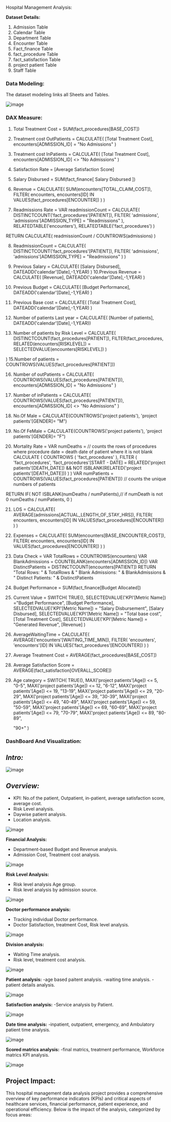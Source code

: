Hospital Management Analysis:

**Dataset Details:**
1. Admission Table 
2. Calendar Table 
3. Department Table 
4. Encounter Table
5. Fact_finance Table
6. fact_procedure Table
7. fact_satisfaction Table
8. project patient Table
9. Staff Table 



### **Data Modeling:**

The dataset modeling links all Sheets and Tables.

![image](https://github.com/user-attachments/assets/04000f12-dbbd-473d-b813-2bcec72b1dd6)




### **DAX Measure:**
1. Total Treatment Cost = 
SUM(fact_procedures[BASE_COST])

2. Treatment cost OutPatients = 
CALCULATE(
    [Total Treatment Cost],
     encounters[ADMISSION_ID] = "No Admissions" 
)
3. Treatment cost InPatients = 
CALCULATE(
    [Total Treatment Cost],
     encounters[ADMISSION_ID] <> "No Admissions" 
)

4. Satisfaction Rate = [Average Satisfaction Score]

5. Salary Disbursed = SUM(fact_finance[ Salary Disbursed ])

6. Revenue = 
CALCULATE(
    SUM(encounters[TOTAL_CLAIM_COST]),
    FILTER(
        encounters,
        encounters[ID] IN VALUES(fact_procedures[ENCOUNTER])
    )
)

7. Readmissions Rate = 
VAR readmissionCount =
CALCULATE(
    DISTINCTCOUNT('fact_procedures'[PATIENT]),
    FILTER(
        'admissions',
        'admissions'[ADMISSION_TYPE] = "Readmissions"
    ),
    RELATEDTABLE('encounters'),
    RELATEDTABLE('fact_procedures')
)


RETURN
CALCULATE(
readmissionCount / COUNTROWS(admissions)
)

8. ReadmissionCount = 
CALCULATE(
    DISTINCTCOUNT('fact_procedures'[PATIENT]),
    FILTER(
        'admissions',
        'admissions'[ADMISSION_TYPE] = "Readmissions"
    )
)

9. Previous Salary = CALCULATE(
    [Salary Disbursed],
    DATEADD('calendar'[Date],-1,YEAR)
)
10.Previous Revenue = CALCULATE(
    [Revenue],
    DATEADD('calendar'[Date],-1,YEAR)
)
11. Previous Budget = CALCULATE(
    [Budget Performance],
    DATEADD('calendar'[Date],-1,YEAR)
)
12. Previous Base cost = CALCULATE(
    [Total Treatment Cost],
    DATEADD('calendar'[Date],-1,YEAR)
)
13. Number of patients Last year = 
    CALCULATE(
        [Number of patients],
        DATEADD('calendar'[Date],-1,YEAR))
14. Number of patients by Risk Level = 
CALCULATE(
    DISTINCTCOUNT(fact_procedures[PATIENT]),
    FILTER(fact_procedures,
        RELATED(encounters[RISKLEVEL]) = SELECTEDVALUE(encounters[RISKLEVEL])
        )

)
15.Number of patients = 
    COUNTROWS(VALUES(fact_procedures[PATIENT])) 

16. Number of outPatients = 
CALCULATE(
    COUNTROWS(VALUES(fact_procedures[PATIENT])),
    encounters[ADMISSION_ID] = "No Admissions" 
) 
    
17. Number of inPatients = 
  CALCULATE(
    COUNTROWS(VALUES(fact_procedures[PATIENT])),
     encounters[ADMISSION_ID] <> "No Admissions" 
)
18. No.Of Male = CALCULATE(COUNTROWS('project patients'), 'project patients'[GENDER]= "M")

19. No.Of FeMale = CALCULATE(COUNTROWS('project patients'), 'project patients'[GENDER]= "F")
20. Mortality Rate = 
VAR numDeaths =  // counts the rows of procedures where procedure date = death date of patient where it is not blank
    CALCULATE (
    COUNTROWS ( 'fact_procedures' ),
    FILTER (
        'fact_procedures',
        'fact_procedures'[START - DATE] = RELATED('project patients'[DEATH_DATE]) 
                                                && NOT ISBLANK(RELATED('project patients'[DEATH_DATE]))
    )
)
VAR numPatients = COUNTROWS(VALUES(fact_procedures[PATIENT])) // counts the unique numbers of patients

RETURN
IF(
    NOT ISBLANK(numDeaths / numPatients),// if numDeath is not 0
        numDeaths / numPatients,
        0
)

21. LOS = 
CALCULATE(
    AVERAGE(admissions[ACTUAL_LENGTH_OF_STAY_HRS]),
    FILTER(
        encounters,
        encounters[ID] IN VALUES(fact_procedures[ENCOUNTER])
    )
)
22. Expenses = 
CALCULATE(
    SUM(encounters[BASE_ENCOUNTER_COST]),
    FILTER(
        encounters,
        encounters[ID] IN VALUES(fact_procedures[ENCOUNTER])
    )
)

23. Data Check = 
   VAR TotalRows = COUNTROWS(encounters)
   VAR BlankAdmissions = COUNTBLANK(encounters[ADMISSION_ID])
   VAR DistinctPatients = DISTINCTCOUNT(encounters[PATIENT])
   RETURN
   "Total Rows: " & TotalRows & 
   " Blank Admissions: " & BlankAdmissions & 
   " Distinct Patients: " & DistinctPatients

24. Budget Performance = SUM(fact_finance[Budget Allocated])

25. Current Value = 
SWITCH(
    TRUE(),
    SELECTEDVALUE('KPI'[Metric Name]) ="Budget Performance", [Budget Performance],
    SELECTEDVALUE('KPI'[Metric Name]) = "Salary Disbursement", [Salary Disbursed],
    SELECTEDVALUE('KPI'[Metric Name]) = "Total base cost", [Total Treatment Cost],
    SELECTEDVALUE('KPI'[Metric Name]) = "Generated Revenue", [Revenue]
)

26. AverageWaitingTime = 
CALCULATE(
    AVERAGE('encounters'[WAITING_TIME_MIN]),
    FILTER(
        'encounters',
        'encounters'[ID] IN VALUES('fact_procedures'[ENCOUNTER])
    )
)

27. Average Treatment Cost = AVERAGE(fact_procedures[BASE_COST])

28. Average Satisfaction Score = AVERAGE(fact_satisfaction[OVERALL_SCORE])

29. Age category = 
SWITCH(
    TRUE(),
    MAX('project patients'[Age]) <= 5, "0-5",
    MAX('project patients'[Age]) <= 12, "6-12",
    MAX('project patients'[Age]) <= 19, "13-19",
    MAX('project patients'[Age]) <= 29, "20-29",
    MAX('project patients'[Age]) <= 39, "30-39",
    MAX('project patients'[Age]) <= 49, "40-49",
    MAX('project patients'[Age]) <= 59, "50-59",
    MAX('project patients'[Age]) <= 69, "60-69",
    MAX('project patients'[Age]) <= 79, "70-79",
    MAX('project patients'[Age]) <= 89, "80-89",
      
    "90+"
)


### **DashBoard And Visualization:**

## *Intro:*

![image](https://github.com/user-attachments/assets/ad83977a-c94d-406f-977f-1424c08b45e8)


## *Overview:*

- KPI: No.of the patient, Outpatient, in-patient, average satisfaction score, average cost.
- Risk Level analysis. 
- Daywise patient analysis. 
- Location analysis. 

![image](https://github.com/user-attachments/assets/ce358ce5-7cbc-4c34-9a1d-836ec1c26469)




**Financial Analysis:**

- Department-based Budget and Revenue analysis.
- Admission Cost, Treatment cost analysis.

![image](https://github.com/user-attachments/assets/ab612048-ffb8-4730-86d0-5802001f4f62)


**Risk Level Analysis:**
- Risk level analysis Age group.
- Risk level analysis by admission source.

![image](https://github.com/user-attachments/assets/5ad1d01c-bbb1-4678-9ca2-7f0a4a70f4e7)


**Doctor performance analysis:**
- Tracking individual Doctor performance.
- Doctor Satisfaction, treatment Cost, Risk level analysis.

![image](https://github.com/user-attachments/assets/b47edddf-f0c8-45db-b7e0-9e467d886d99)

**Division analysis:**
- Waiting Time analysis.
- Risk level, treatment cost analysis.

![image](https://github.com/user-attachments/assets/782f7b7b-dde7-4808-b366-0181d7a79afe)

**Patient analysis:**
-age based paitent analysis.
-waiting time analysis.
-patient details analysis.

![image](https://github.com/user-attachments/assets/c0bbe9d7-8757-4791-93cd-a53a4cc9002e)

**Satisfaction analysis:**
-Service analysis by Patient.

![image](https://github.com/user-attachments/assets/1ca6a12c-4407-4847-b824-2174372eb326)

**Date time analysis:**
-inpatient, outpatient, emergency, and Ambulatory patient time analysis.

![image](https://github.com/user-attachments/assets/81261285-76bc-443e-a8cc-0fbe9fa077ce)

**Scored matrics analysis:**
-final matrics, treatment performance, Workforce matrics KPI analysis.

![image](https://github.com/user-attachments/assets/755e2701-5811-4484-a1ae-82d391946cc4)




## **Project Impact:**
This hospital management data analysis project provides a comprehensive overview of key performance indicators (KPIs) and critical aspects of healthcare services, financial performance, patient experience, and operational efficiency. Below is the impact of the analysis, categorized by focus areas:





